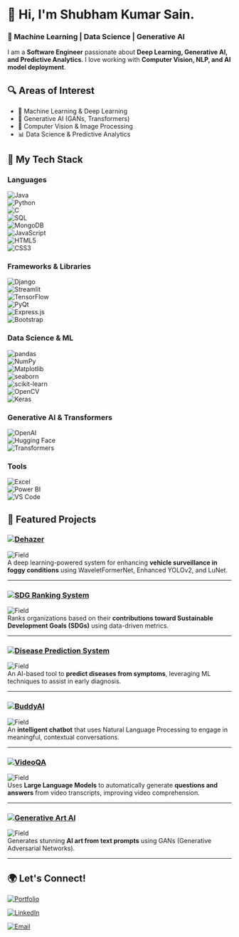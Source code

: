 # 👋 Hi, I'm Shubham Kumar Sain.  
### 🚀 Machine Learning | Data Science | Generative AI  

I am a **Software Engineer** passionate about **Deep Learning, Generative AI, and Predictive Analytics**. I love working with **Computer Vision, NLP, and AI model deployment**.

## 🔍 Areas of Interest  
- 🧠 Machine Learning & Deep Learning  
- 🤖 Generative AI (GANs, Transformers)  
- 🔬 Computer Vision & Image Processing  
- 📊 Data Science & Predictive Analytics  

## 🚀 My Tech Stack  

### Languages  
![Java](https://img.shields.io/badge/Java-007396?style=for-the-badge&logo=java&logoColor=white)  
![Python](https://img.shields.io/badge/Python-3776AB?style=for-the-badge&logo=python&logoColor=white)  
![C](https://img.shields.io/badge/C-00599C?style=for-the-badge&logo=c&logoColor=white)  
![SQL](https://img.shields.io/badge/SQL-4479A1?style=for-the-badge&logo=mysql&logoColor=white)  
![MongoDB](https://img.shields.io/badge/MongoDB-47A248?style=for-the-badge&logo=mongodb&logoColor=white)  
![JavaScript](https://img.shields.io/badge/JavaScript-F7DF1E?style=for-the-badge&logo=javascript&logoColor=black)  
![HTML5](https://img.shields.io/badge/HTML5-E34F26?style=for-the-badge&logo=html5&logoColor=white)  
![CSS3](https://img.shields.io/badge/CSS3-1572B6?style=for-the-badge&logo=css3&logoColor=white)  

### Frameworks & Libraries  
![Django](https://img.shields.io/badge/Django-092E20?style=for-the-badge&logo=django&logoColor=white)  
![Streamlit](https://img.shields.io/badge/Streamlit-FF4B4B?style=for-the-badge&logo=streamlit&logoColor=white)  
![TensorFlow](https://img.shields.io/badge/TensorFlow-FF6F00?style=for-the-badge&logo=tensorflow&logoColor=white)  
![PyQt](https://img.shields.io/badge/PyQt-41CD52?style=for-the-badge&logo=qt&logoColor=white)  
![Express.js](https://img.shields.io/badge/Express.js-000000?style=for-the-badge&logo=express&logoColor=white)  
![Bootstrap](https://img.shields.io/badge/Bootstrap-7952B3?style=for-the-badge&logo=bootstrap&logoColor=white)  

### Data Science & ML  
![pandas](https://img.shields.io/badge/Pandas-150458?style=for-the-badge&logo=pandas&logoColor=white)  
![NumPy](https://img.shields.io/badge/NumPy-013243?style=for-the-badge&logo=numpy&logoColor=white)  
![Matplotlib](https://img.shields.io/badge/Matplotlib-0077B5?style=for-the-badge&logo=matplotlib&logoColor=white)  
![seaborn](https://img.shields.io/badge/Seaborn-3776AB?style=for-the-badge&logo=python&logoColor=white)  
![scikit-learn](https://img.shields.io/badge/scikit--learn-F7931E?style=for-the-badge&logo=scikit-learn&logoColor=white)  
![OpenCV](https://img.shields.io/badge/OpenCV-5C3EE8?style=for-the-badge&logo=opencv&logoColor=white)  
![Keras](https://img.shields.io/badge/Keras-D00000?style=for-the-badge&logo=keras&logoColor=white)  

### Generative AI & Transformers  
![OpenAI](https://img.shields.io/badge/OpenAI-412991?style=for-the-badge&logo=openai&logoColor=white)  
![Hugging Face](https://img.shields.io/badge/Hugging%20Face-FFD54F?style=for-the-badge&logo=huggingface&logoColor=black)  
![Transformers](https://img.shields.io/badge/Transformers-FF6F00?style=for-the-badge&logo=tensorflow&logoColor=white)  


### Tools  
![Excel](https://img.shields.io/badge/Excel-217346?style=for-the-badge&logo=microsoft-excel&logoColor=white)  
![Power BI](https://img.shields.io/badge/Power%20BI-F2C811?style=for-the-badge&logo=powerbi&logoColor=black)  
![VS Code](https://img.shields.io/badge/VS%20Code-007ACC?style=for-the-badge&logo=visual-studio-code&logoColor=white)  


## 📌 Featured Projects  

### [![Dehazer](https://img.shields.io/badge/Smart%20Vehicle%20Surveillance%20System-blueviolet?style=for-the-badge)](https://github.com/shubh637/Dehazer)
![Field](https://img.shields.io/badge/Field-Deep%20Learning/%20Research%20Paper-red?style=flat-square) <br>
A deep learning-powered system for enhancing **vehicle surveillance in foggy conditions** using WaveletFormerNet, Enhanced YOLOv2, and LuNet.

---

### [![SDG Ranking System](https://img.shields.io/badge/Sustainable%20Development%20Ranking%20System-blue?style=for-the-badge)](https://github.com/shubh637/Sustainable-Development-Ranking-System)
![Field](https://img.shields.io/badge/Field-Web%20Development%20%2F%20Data%20Science-brightgreen?style=flat-square)<br> 
Ranks organizations based on their **contributions toward  Sustainable Development Goals (SDGs)** using data-driven metrics.

---

### [![Disease Prediction System](https://img.shields.io/badge/Disease%20Prediction%20System-D00000?style=for-the-badge)](https://github.com/shubh637/Disease_prediction)
![Field](https://img.shields.io/badge/Field-Machine%20Learning-blue?style=flat-square)<br> 
An AI-based tool to **predict diseases from symptoms**, leveraging ML techniques to assist in early diagnosis.

---

### [![BuddyAI](https://img.shields.io/badge/BuddyAI-yellow?style=for-the-badge)](https://github.com/shubh637/BuddyAI)
![Field](https://img.shields.io/badge/Field-NLP%20%26%20AI-blueviolet?style=flat-square)<br> 
An **intelligent chatbot** that uses Natural Language Processing to engage in meaningful, contextual conversations.

---

### [![VideoQA](https://img.shields.io/badge/VideoQA-orange?style=for-the-badge)](https://github.com/shubh637/VideoQA-using-LLM)
![Field](https://img.shields.io/badge/Field-LLM%20%2F%20GenAI-red?style=flat-square)<br> 
Uses **Large Language Models** to automatically generate **questions and answers** from video transcripts, improving video comprehension.

---

### [![Generative Art AI](https://img.shields.io/badge/Generative%20Art%20AI-red?style=for-the-badge)](https://github.com/shubh637/Text_to_Image_using_generative-AI)
![Field](https://img.shields.io/badge/Field-Generative%20AI-pink?style=flat-square)<br> 
Generates stunning **AI art from text prompts** using GANs (Generative Adversarial Networks).

---




## 🌍 Let's Connect!  
[![Portfolio](https://img.shields.io/badge/Visit-Portfolio-orange?style=for-the-badge)](https://shubh637.github.io/portfolio/)

[![LinkedIn](https://img.shields.io/badge/LinkedIn-0A66C2?style=for-the-badge&logo=linkedin&logoColor=white)](https://www.linkedin.com/in/shubham-sain-b63882250/)  

[![Email](https://img.shields.io/badge/Email-D14836?style=for-the-badge&logo=gmail&logoColor=white)](mailto:shubhamsain9640@gmail.com)

